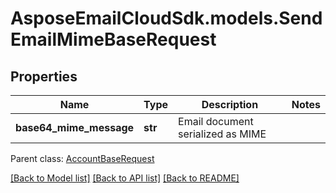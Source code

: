 # AsposeEmailCloudSdk.models.SendEmailMimeBaseRequest
## Properties
Name | Type | Description | Notes
------------ | ------------- | ------------- | -------------
**base64_mime_message** | **str** | Email document serialized as MIME | 

 Parent class: [AccountBaseRequest](AccountBaseRequest.md)

[[Back to Model list]](README.md#documentation-for-models) [[Back to API list]](README.md#documentation-for-api-endpoints) [[Back to README]](README.md)



